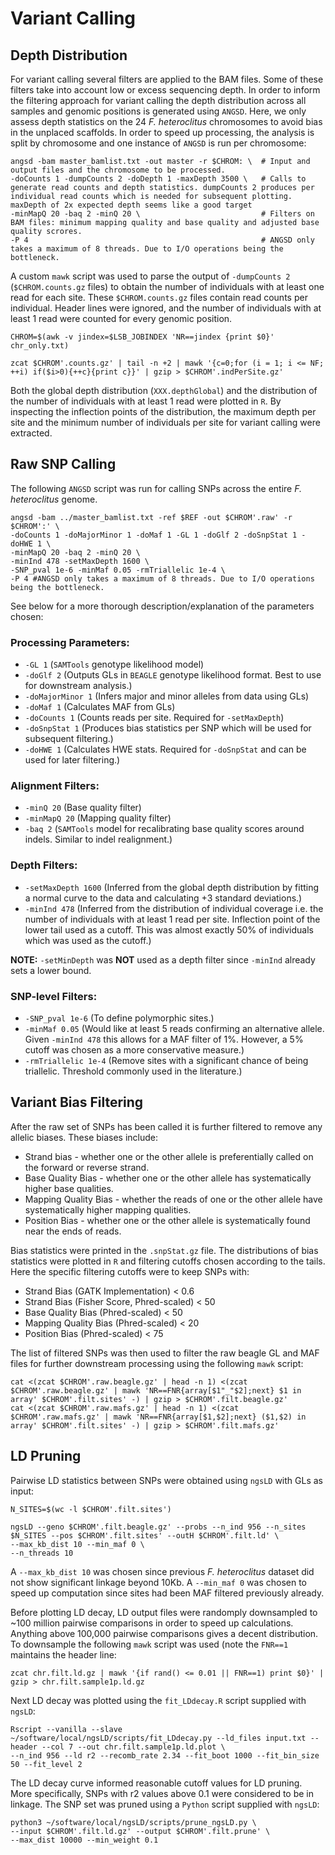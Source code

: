 # Variant Calling

## Depth Distribution

For variant calling several filters are applied to the BAM files. Some of these filters take into account low or excess sequencing depth.
In order to inform the filtering approach for variant calling the depth distribution across all samples and genomic positions is generated using `ANGSD`.
Here, we only assess depth statistics on the 24 *F. heteroclitus* chromosomes to avoid bias in the unplaced scaffolds.
In order to speed up processing, the analysis is split by chromosome and one instance of `ANGSD` is run per chromosome:
```
angsd -bam master_bamlist.txt -out master -r $CHROM: \  # Input and output files and the chromosome to be processed.
-doCounts 1 -dumpCounts 2 -doDepth 1 -maxDepth 3500 \   # Calls to generate read counts and depth statistics. dumpCounts 2 produces per individual read counts which is needed for subsequent plotting. maxDepth of 2x expected depth seems like a good target
-minMapQ 20 -baq 2 -minQ 20 \                           # Filters on BAM files: minimum mapping quality and base quality and adjusted base quality scrores.
-P 4                                                    # ANGSD only takes a maximum of 8 threads. Due to I/O operations being the bottleneck.
```
A custom `mawk` script was used to parse the output of `-dumpCounts 2` (`$CHROM.counts.gz` files) to obtain the number of individuals with at least one read for each site. These `$CHROM.counts.gz` files contain read counts per individual. Header lines were ignored, and the number of individuals with at least 1 read were counted for every genomic position.
```
CHROM=$(awk -v jindex=$LSB_JOBINDEX 'NR==jindex {print $0}' chr_only.txt)

zcat $CHROM'.counts.gz' | tail -n +2 | mawk '{c=0;for (i = 1; i <= NF; ++i) if($i>0){++c}{print c}}' | gzip > $CHROM'.indPerSite.gz'
```
Both the global depth distribution (`XXX.depthGlobal`) and the distribution of the number of individuals with at least 1 read were plotted in `R`. By inspecting the inflection points of the distribution, the maximum depth per site and the minimum number of individuals per site for variant calling were extracted. 

## Raw SNP Calling

The following `ANGSD` script was run for calling SNPs across the entire *F. heteroclitus* genome.
```
angsd -bam ../master_bamlist.txt -ref $REF -out $CHROM'.raw' -r $CHROM':' \
-doCounts 1 -doMajorMinor 1 -doMaf 1 -GL 1 -doGlf 2 -doSnpStat 1 -doHWE 1 \
-minMapQ 20 -baq 2 -minQ 20 \
-minInd 478 -setMaxDepth 1600 \
-SNP_pval 1e-6 -minMaf 0.05 -rmTriallelic 1e-4 \
-P 4 #ANGSD only takes a maximum of 8 threads. Due to I/O operations being the bottleneck.
```

See below for a more thorough description/explanation of the parameters chosen:

### Processing Parameters:

* `-GL 1` (`SAMTools` genotype likelihood model)
* `-doGlf 2` (Outputs GLs in `BEAGLE` genotype likelihood format. Best to use for downstream analysis.)
* `-doMajorMinor 1` (Infers major and minor alleles from data using GLs)
* `-doMaf 1` (Calculates MAF from GLs)
* `-doCounts 1` (Counts reads per site. Required for `-setMaxDepth`)
* `-doSnpStat 1` (Produces bias statistics per SNP which will be used for subsequent filtering.)
* `-doHWE 1` (Calculates HWE stats. Required for `-doSnpStat` and can be used for later filtering.)

### Alignment Filters:

* `-minQ 20` (Base quality filter)
* `-minMapQ 20` (Mapping quality filter)
* `-baq 2` (`SAMTools` model for recalibrating base quality scores around indels. Similar to indel realignment.)

### Depth Filters:

* `-setMaxDepth 1600` (Inferred from the global depth distribution by fitting a normal curve to the data and calculating +3 standard deviations.)
* `-minInd 478` (Inferred from the distribution of individual coverage i.e. the number of individuals with at least 1 read per site. Inflection point of the lower tail used as a cutoff. This was almost exactly 50% of individuals which was used as the cutoff.)

**NOTE:** `-setMinDepth` was **NOT** used as a depth filter since `-minInd` already sets a lower bound.

### SNP-level Filters:

* `-SNP_pval 1e-6` (To define polymorphic sites.)
* `-minMaf 0.05` (Would like at least 5 reads confirming an alternative allele. Given `-minInd 478` this allows for a MAF filter of 1%. However, a 5% cutoff was chosen as a more conservative measure.)
* `-rmTriallelic 1e-4` (Remove sites with a significant chance of being triallelic. Threshold commonly used in the literature.)

## Variant Bias Filtering

After the raw set of SNPs has been called it is further filtered to remove any allelic biases. These biases include:

* Strand bias           - whether one or the other allele is preferentially called on the forward or reverse strand.
* Base Quality Bias     - whether one or the other allele has systematically higher base qualities.
* Mapping Quality Bias  - whether the reads of one or the other allele have systematically higher mapping qualities.
* Position Bias         - whether one or the other allele is systematically found near the ends of reads.

Bias statistics were printed in the `.snpStat.gz` file. The distributions of bias statistics were plotted in `R` and filtering cutoffs chosen according to the tails. Here the specific filtering cutoffs were to keep SNPs with:

* Strand Bias (GATK Implementation)         < 0.6
* Strand Bias (Fisher Score, Phred-scaled)  < 50
* Base Quality Bias (Phred-scaled)          < 50
* Mapping Quality Bias (Phred-scaled)       < 20
* Position Bias (Phred-scaled)              < 75

The list of filtered SNPs was then used to filter the raw beagle GL and MAF files for further downstream processing using the following `mawk` script:
```
cat <(zcat $CHROM'.raw.beagle.gz' | head -n 1) <(zcat $CHROM'.raw.beagle.gz' | mawk 'NR==FNR{array[$1"_"$2];next} $1 in array' $CHROM'.filt.sites' -) | gzip > $CHROM'.filt.beagle.gz'
cat <(zcat $CHROM'.raw.mafs.gz' | head -n 1) <(zcat $CHROM'.raw.mafs.gz' | mawk 'NR==FNR{array[$1,$2];next} ($1,$2) in array' $CHROM'.filt.sites' -) | gzip > $CHROM'.filt.mafs.gz'
```

## LD Pruning

Pairwise LD statistics between SNPs were obtained using `ngsLD` with GLs as input:
```
N_SITES=$(wc -l $CHROM'.filt.sites')

ngsLD --geno $CHROM'.filt.beagle.gz' --probs --n_ind 956 --n_sites $N_SITES --pos $CHROM'.filt.sites' --outH $CHROM'.filt.ld' \
--max_kb_dist 10 --min_maf 0 \
--n_threads 10
```
A `--max_kb_dist 10` was chosen since previous *F. heteroclitus* dataset did not show significant linkage beyond 10Kb.
A `--min_maf 0` was chosen to speed up computation since sites had been MAF filtered previously already.

Before plotting LD decay, LD output files were randomply downsampled to ~100 million pairwise comparisons in order to speed up calculations. Anything above 100,000 pairwise comparisons gives a decent distribution. To downsample the following `mawk` script was used (note the `FNR==1` maintains the header line:
```
zcat chr.filt.ld.gz | mawk '{if rand() <= 0.01 || FNR==1) print $0}' | gzip > chr.filt.sample1p.ld.gz
```
Next LD decay was plotted using the `fit_LDdecay.R` script supplied with `ngsLD`:
```
Rscript --vanilla --slave ~/software/local/ngsLD/scripts/fit_LDdecay.py --ld_files input.txt --header --col 7 --out chr.filt.sample1p.ld.plot \
--n_ind 956 --ld r2 --recomb_rate 2.34 --fit_boot 1000 --fit_bin_size 50 --fit_level 2
```

The LD decay curve informed reasonable cutoff values for LD pruning. More specifically, SNPs with r2 values above 0.1 were considered to be in linkage. The SNP set was pruned using a `Python` script supplied with `ngsLD`:
```
python3 ~/software/local/ngsLD/scripts/prune_ngsLD.py \
--input $CHROM'.filt.ld.gz' --output $CHROM'.filt.prune' \
--max_dist 10000 --min_weight 0.1
```
